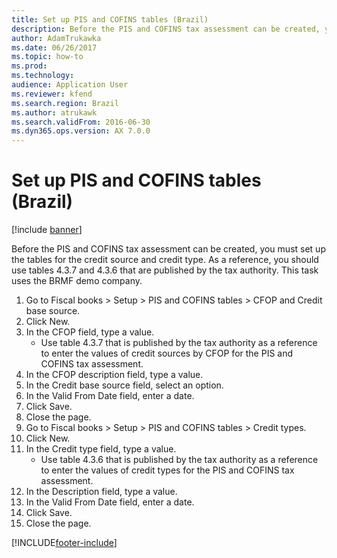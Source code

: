 ```yaml
---
title: Set up PIS and COFINS tables (Brazil)
description: Before the PIS and COFINS tax assessment can be created, you must set up the tables for the credit source and credit type.
author: AdamTrukawka
ms.date: 06/26/2017
ms.topic: how-to
ms.prod: 
ms.technology: 
audience: Application User
ms.reviewer: kfend
ms.search.region: Brazil
ms.author: atrukawk
ms.search.validFrom: 2016-06-30
ms.dyn365.ops.version: AX 7.0.0
---
```

# Set up PIS and COFINS tables (Brazil)

[!include [banner](../../includes/banner.md)]

Before the PIS and COFINS tax assessment can be created, you must set up the tables for the credit source and credit type. As a reference, you should use tables 4.3.7 and 4.3.6 that are published by the tax authority. This task uses the BRMF demo company.

1. Go to Fiscal books > Setup > PIS and COFINS tables > CFOP and Credit base source.
2. Click New.
3. In the CFOP field, type a value.
    * Use table 4.3.7 that is published by the tax authority as a reference to enter the values of credit sources by CFOP for the PIS and COFINS tax assessment.  
4. In the CFOP description field, type a value.
5. In the Credit base source field, select an option.
6. In the Valid From Date field, enter a date.
7. Click Save.
8. Close the page.
9. Go to Fiscal books > Setup > PIS and COFINS tables > Credit types.
10. Click New.
11. In the Credit type field, type a value.
    * Use table 4.3.6 that is published by the tax authority as a reference to enter the values of credit types for the PIS and COFINS tax assessment.  
12. In the Description field, type a value.
13. In the Valid From Date field, enter a date.
14. Click Save.
15. Close the page.



[!INCLUDE[footer-include](../../../includes/footer-banner.md)]
